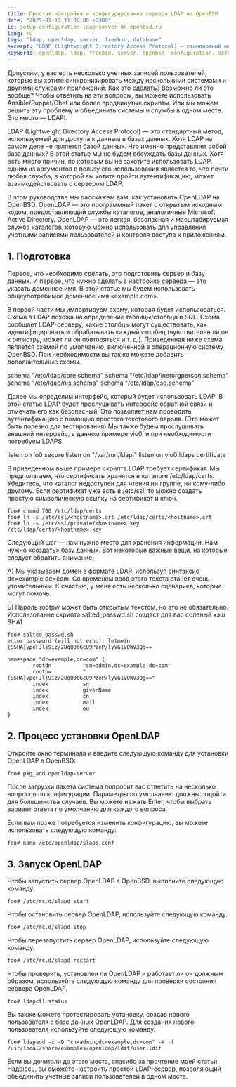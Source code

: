 ```yaml
---
title: Простая настройка и конфигурирование сервера LDAP на OpenBSD
date: "2025-01-15 11:00:00 +0300"
id: setup-configuration-ldap-server-on-openbsd.ru
lang: ru
tags: "ldap, openldap, server, freebsd, database"
excerpt: "LDAP (Lightweight Directory Access Protocol) — стандартный метод, используемый для доступа к данным в базе данных."
keywords: openldap, ldap, freebsd, server, openbsd, configuration, setup
---
```


Допустим, у вас есть несколько учетных записей пользователей, которые вы хотите синхронизировать между несколькими системами и другими службами приложений. Как это сделать? Возможно ли это вообще? Чтобы ответить на эти вопросы, вы можете использовать Ansible/Puppet/Chef или более продвинутые скрипты. Или мы можем решить эту проблему и объединить системы и службы в одном месте. Это место — LDAP!.

LDAP (Lightweight Directory Access Protocol) — это стандартный метод, используемый для доступа к данным в базах данных. Хотя LDAP на самом деле не является базой данных. Что именно представляет собой база данных? В этой статье мы не будем обсуждать базы данных. Хотя есть много причин, по которым вы не захотите использовать LDAP, одним из аргументов в пользу его использования является то, что почти любая служба, в которой вы хотите пройти аутентификацию, может взаимодействовать с сервером LDAP.

В этом руководстве мы расскажем вам, как установить OpenLDAP на OpenBSD. OpenLDAP — это программный пакет с открытым исходным кодом, предоставляющий службы каталогов, аналогичные Microsoft Active Directory. OpenLDAP — это легкая, безопасная и масштабируемая служба каталогов, которую можно использовать для управления учетными записями пользователей и контроля доступа к приложениям.

## 1. Подготовка
Первое, что необходимо сделать, это подготовить сервер и базу данных. И первое, что нужно сделать в настройке сервера — это указать доменное имя. В этой статье мы будем использовать общеупотребимое доменное имя «example.com».

В первой части мы импортируем схему, которая будет использоваться. Схема в LDAP похожа на определение таблицы/столбца в SQL. Схема сообщает LDAP-серверу, какие столбцы могут существовать, как идентифицировать и обрабатывать каждый столбец (чувствителен ли он к регистру, может ли он повторяться и т. д.). Приведенная ниже схема является схемой по умолчанию, включенной в операционную систему OpenBSD. При необходимости вы также можете добавить дополнительные схемы.

schema "/etc/ldap/core.schema"
schema "/etc/ldap/inetorgperson.schema"
schema "/etc/ldap/nis.schema"
schema "/etc/ldap/bsd.schema"

Далее мы определим интерфейс, который будет использовать LDAP. В этой статье LDAP будет прослушивать интерфейс обратной связи и отмечать его как безопасный. Это позволяет нам проводить аутентификацию с помощью простого текстового пароля. (Это может быть полезно для тестирования) Мы также будем прослушивать внешний интерфейс, в данном примере vio0, и при необходимости потребуем LDAPS.

listen on lo0 secure
listen on "/var/run/ldapi"
listen on vio0 ldaps certificate <hostname>

В приведенном выше примере скрипта LDAP требует сертификат. Мы предполагаем, что сертификаты хранятся в каталоге /etc/ldap/certs. Убедитесь, что каталог недоступен для чтения ни группе, ни кому-либо другому. Если сертификат уже есть в /etc/ssl, то можно создать простую символическую ссылку на сертификат и ключ.

```
foo# chmod 700 /etc/ldap/certs
foo# ln -s /etc/ssl/<hostname>.crt /etc/ldap/certs/<hostname>.crt
foo# ln -s /etc/ssl/private/<hostname>.key /etc/ldap/certs/<hostname>.key
```

Следующий шаг — нам нужно место для хранения информации. Нам нужно «создать» базу данных. Вот некоторые важные вещи, на которые следует обратить внимание:

А) Мы указываем домен в формате LDAP, используя синтаксис dc=example,dc=com. Со временем ввод этого текста станет очень утомительным. К счастью, у меня есть несколько сценариев, которые могут помочь.

Б) Пароль rootpw может быть открытым текстом, но это не обязательно. Использование скрипта salted_passwd.sh создаст для вас соленый хэш SHA1.

```
foo# salted_passwd.sh
enter password (will not echo): letmein
{SSHA}vpeFJlj9iz/2UqQ0eGcU9PzeP/lyVG1VQWV3Qg==
```

```
namespace "dc=example,dc=com" {
        rootdn          "cn=admin,dc=example,dc=com"
        rootpw          "{SSHA}vpeFJlj9iz/2UqQ0eGcU9PzeP/lyVG1VQWV3Qg=="
        index           sn
        index           givenName
        index           cn
        index           mail
        index           ou
}
```

## 2. Процесс установки OpenLDAP
Откройте окно терминала и введите следующую команду для установки OpenLDAP в OpenBSD:

```
foo# pkg_add openldap-server
```

После загрузки пакета система попросит вас ответить на несколько вопросов по конфигурации. Параметры по умолчанию должны подойти для большинства случаев. Вы можете нажать Enter, чтобы выбрать вариант ответа по умолчанию для каждого вопроса.

Если вам позже потребуется изменить конфигурацию, вы можете использовать следующую команду:

```
foo# nano /etc/openldap/slapd.conf
```

## 3. Запуск OpenLDAP
Чтобы запустить сервер OpenLDAP в OpenBSD, выполните следующую команду.

```
foo# /etc/rc.d/slapd start
```

Чтобы остановить сервер OpenLDAP, используйте следующую команду.

```
foo# /etc/rc.d/slapd stop
```

Чтобы перезапустить сервер OpenLDAP, используйте следующую команду.

```
foo# /etc/rc.d/slapd restart
```

Чтобы проверить, установлен ли OpenLDAP и работает ли он должным образом, используйте следующую команду для проверки состояния сервера OpenLDAP.

```
foo# ldapctl status
```

Вы также можете протестировать установку, создав нового пользователя в базе данных OpenLDAP. Для создания нового пользователя используйте следующую команду.

```
foo# ldapadd -x -D "cn=admin,dc=example,dc=com" -W -f /usr/local/share/examples/openldap/ldif/user.ldif
```

Если вы дочитали до этого места, спасибо за прочтение моей статьи. Надеюсь, вы сможете настроить простой LDAP-сервер, позволяющий объединить учетные записи пользователей в одном месте.
